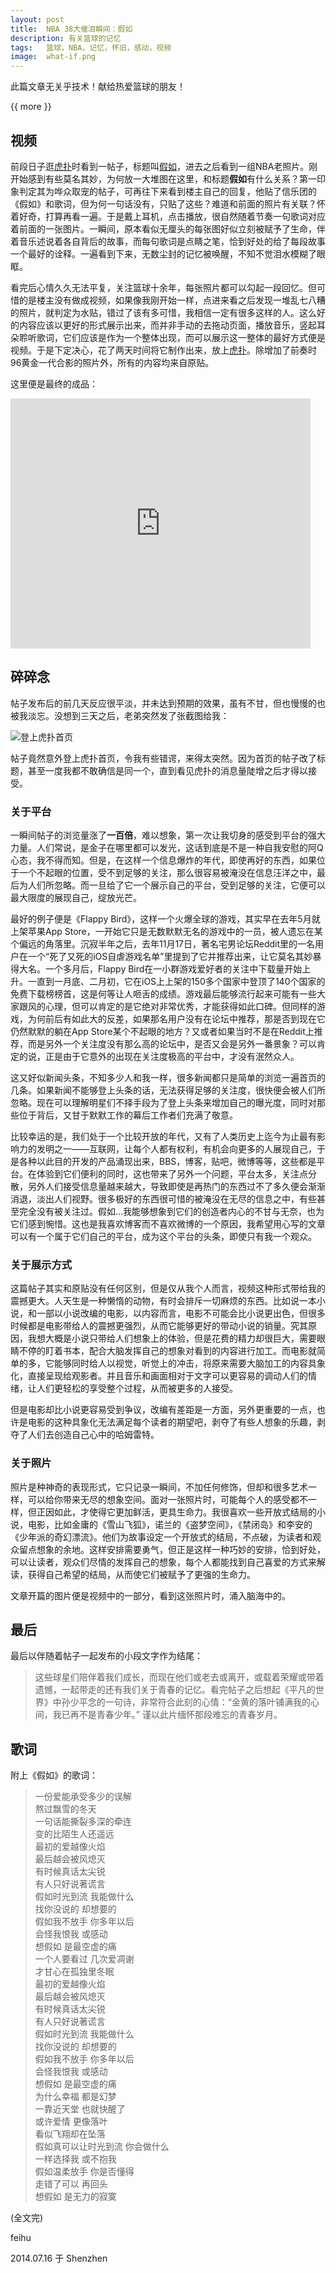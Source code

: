 ```yaml
---
layout: post
title:  NBA 38大催泪瞬间：假如
description: 有关篮球的记忆
tags:   篮球，NBA，记忆，怀旧，感动，视频
image:  what-if.png
---
```


此篇文章无关乎技术！献给热爱篮球的朋友！

{{ more }}

## 视频

前段日子逛[虎扑](http://hoopchina.com)时看到一帖子，标题叫[假如](http://bbs.hupu.com/9885362.html)，进去之后看到一组NBA老照片。刚开始感到有些莫名其妙，为何放一大堆图在这里，和标题**假如**有什么关系？第一印象判定其为哗众取宠的帖子，可再往下来看到楼主自己的回复，他贴了信乐团的《假如》和歌词，但为何一句话没有，只贴了这些？难道和前面的照片有关联？怀着好奇，打算再看一遍。于是戴上耳机，点击播放，很自然随着节奏一句歌词对应着前面的一张图片。一瞬间，原本看似无厘头的每张图好似立刻被赋予了生命，伴着音乐述说着各自背后的故事，而每句歌词是点睛之笔，恰到好处的给了每段故事一个最好的诠释。一遍看到下来，无数尘封的记忆被唤醒，不知不觉泪水模糊了眼眶。

看完后心情久久无法平复，关注篮球十余年，每张照片都可以勾起一段回忆。但可惜的是楼主没有做成视频，如果像我刚开始一样，点进来看之后发现一堆乱七八糟的照片，就判定为水贴，错过了该有多可惜，我相信一定有很多这样的人。这么好的内容应该以更好的形式展示出来，而并非手动的去拖动页面，播放音乐，竖起耳朵聆听歌词，它们应该是作为一个整体出现，而可以展示这一整体的最好方式便是视频。于是下定决心，花了两天时间将它制作出来，放上[虎扑](http://bbs.hupu.com/9936220.html)。除增加了前奏时96黄金一代合影的照片外，所有的内容均来自原贴。

这里便是最终的成品：

<iframe frameborder="0" style="width:480px;height:400px;" src="http://v.qq.com/iframe/player.html?vid=k013234astc&tiny=0&auto=0" allowfullscreen></iframe>

## 碎碎念

帖子发布后的前几天反应很平淡，并未达到预期的效果，虽有不甘，但也慢慢的也被我淡忘。没想到三天之后，老弟突然发了张截图给我：

![登上虎扑首页](/img/posts/what-if-hoop-homepage.jpeg)

帖子竟然意外登上虎扑首页，令我有些错谔，来得太突然。因为首页的帖子改了标题，甚至一度我都不敢确信是同一个，直到看见虎扑的消息量陡增之后才得以接受。

### 关于平台

一瞬间帖子的浏览量涨了**一百倍**，难以想象，第一次让我切身的感受到平台的强大力量。人们常说，是金子在哪里都可以发光，这话到底是不是一种自我安慰的阿Q心态，我不得而知。但是，在这样一个信息爆炸的年代，即使再好的东西，如果位于一个不起眼的位置，受不到足够的关注，那么很容易被淹没在信息汪洋之中，最后为人们所忽略。而一旦给了它一个展示自己的平台，受到足够的关注，它便可以最大限度的展现自己，绽放光芒。

最好的例子便是《Flappy Bird》，这样一个火爆全球的游戏，其实早在去年5月就上架苹果App Store，一开始它只是无数默默无名的游戏中的一员，被人遗忘在某个偏远的角落里。沉寂半年之后，去年11月17日，著名宅男论坛Reddit里的一名用户在一个“死了又死的iOS自虐游戏名单”里提到了它并推荐出来，让它莫名其妙暴得大名。一个多月后，Flappy Bird在一小群游戏爱好者的关注中下载量开始上升。一直到一月底、二月初，它在iOS上上架的150多个国家中登顶了140个国家的免费下载榜榜首，这是何等让人咂舌的成绩。游戏最后能够流行起来可能有一些大家跟风的心理，但可以肯定的是它绝对非常优秀，才能获得如此口碑。但同样的游戏，为何前后有如此大的反差，如果那名用户没有在论坛中推荐，那是否到现在它仍然默默的躺在App Store某个不起眼的地方？又或者如果当时不是在Reddit上推荐，而是另外一个关注度没有那么高的论坛中，是否又会是另外一番景象？可以肯定的说，正是由于它意外的出现在关注度极高的平台中，才没有泯然众人。

这又好似新闻头条，不知多少人和我一样，很多新闻都只是简单的浏览一遍首页的几条。如果新闻不能够登上头条的话，无法获得足够的关注度，很快便会被人们所忽略。现在可以理解明星们不择手段为了登上头条来增加自己的曝光度，同时对那些位于背后，又甘于默默工作的幕后工作者们充满了敬意。

比较幸运的是，我们处于一个比较开放的年代，又有了人类历史上迄今为止最有影响力的发明之一——互联网，让每个人都有权利，有机会向更多的人展现自己，于是各种以此目的开发的产品涌现出来，BBS，博客，贴吧，微博等等，这些都是平台。在体验到它们便利的同时，这也带来了另外一个问题，平台太多，关注点分散，另外人们接受信息量越来越大，导致即使是再热门的东西过不了多久便会渐渐消退，淡出人们视野。很多极好的东西很可惜的被淹没在无尽的信息之中，有些甚至完全没有被关注过。假如...我能够想象到它们的创造者内心的不甘与无奈，也为它们感到惋惜。这也是我喜欢博客而不喜欢微博的一个原因，我希望用心写的文章可以有一个属于它们自己的平台，成为这个平台的头条，即使只有我一个观众。

### 关于展示方式

这篇帖子其实和原贴没有任何区别，但是仅从我个人而言，视频这种形式带给我的震撼更大。人天生是一种懒惰的动物，有时会排斥一切麻烦的东西。比如说一本小说，和一部以小说改编的电影，以内容而言，电影不可能会比小说更出色，但很多时候都是电影带给人的震撼更强烈，从而它能够更好的带动小说的销量。究其原因，我想大概是小说只带给人们想象上的体验，但是花费的精力却很巨大，需要眼睛不停的盯着书本，配合大脑发挥自己的想象对看到的内容进行加工。而电影就简单的多，它能够同时给人以视觉，听觉上的冲击，将原来需要大脑加工的内容具象化，直接呈现给观影者。并且音乐和画面相对于文字可以更容易的调动人们的情绪，让人们更轻松的享受整个过程，从而被更多的人接受。

但是电影却比小说更容易受到争议，改编有差距是一方面，另外更重要的一点，也许是电影的这种具象化无法满足每个读者的期望吧，剥夺了有些人想象的乐趣，剥夺了人们去创造自己心中的哈姆雷特。

### 关于照片

照片是种神奇的表现形式，它只记录一瞬间，不加任何修饰，但却和很多艺术一样，可以给你带来无尽的想象空间。面对一张照片时，可能每个人的感受都不一样，但正因如此，才使得它更加鲜活，更具生命力。我很喜欢一些开放式结局的小说，电影，比如金庸的《雪山飞狐》，诺兰的《盗梦空间》，《禁闭岛》和李安的《少年派的奇幻漂流》。他们为故事设定一个开放式的结局，不点破，为读者和观众留点想象的余地。这样安排需要勇气，但正是这样一种巧妙的安排，恰到好处，可以让读者，观众们尽情的发挥自己的想象，每个人都能找到自己喜爱的方式来解读，获得自己希望的结局，从而使它们被赋予了更强的生命力。

文章开篇的图片便是视频中的一部分，看到这张照片时，涌入脑海中的。

## 最后

最后以伴随着帖子一起发布的小段文字作为结尾：

> 这些球星们陪伴着我们成长，而现在他们或老去或离开，或载着荣耀或带着遗憾，一起带走的还有我们关于青春的记忆。看完帖子之后想起《平凡的世界》中孙少平念的一句诗，非常符合此刻的心情：“金黄的落叶铺满我的心间，我已再不是青春少年。” 谨以此片缅怀那段难忘的青春岁月。

## 歌词

附上《假如》的歌词：

> 一份爱能承受多少的误解<br>
> 熬过飘雪的冬天<br>
> 一句话能撕裂多深的牵连<br>
> 变的比陌生人还遥远<br>
> 最初的爱越像火焰<br>
> 最后越会被风熄灭<br>
> 有时候真话太尖锐<br>
> 有人只好说著谎言<br>
> 假如时光到流 我能做什么<br>
> 找你没说的 却想要的<br>
> 假如我不放手 你多年以后<br>
> 会怪我恨我 或感动<br>
> 想假如 是最空虚的痛<br>
> 一个人要看过 几次爱凋谢<br>
> 才甘心在孤独里冬眠<br>
> 最初的爱越像火焰<br>
> 最后越会被风熄灭<br>
> 有时候真话太尖锐<br>
> 有人只好说著谎言<br>
> 假如时光到流 我能做什么<br>
> 找你没说的 却想要的<br>
> 假如我不放手 你多年以后<br>
> 会怪我恨我 或感动<br>
> 想假如 是最空虚的痛<br>
> 为什么幸福 都是幻梦<br>
> 一靠近天堂 也就快醒了<br>
> 或许爱情 更像落叶<br>
> 看似飞翔却在坠落<br>
> 假如真可以让时光到流 你会做什么<br>
> 一样选择我 或不抱我<br>
> 假如温柔放手 你是否懂得<br>
> 走错了可以 再回头<br>
> 想假如 是无力的寂寞<br>

(全文完)

feihu

2014.07.16 于 Shenzhen

